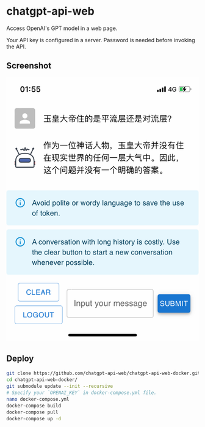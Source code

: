 # chatgpt-api-web

Access OpenAI's GPT model in a web page.

Your API key is configured in a server. Password is needed before invoking the API.

## Screenshot

![](screenshot.png)

## Deploy

```bash
git clone https://github.com/chatgpt-api-web/chatgpt-api-web-docker.git
cd chatgpt-api-web-docker/
git submodule update --init --recursive
# Specify your `OPENAI_KEY` in docker-compose.yml file.
nano docker-compose.yml
docker-compose build
docker-compose pull
docker-compose up -d
```
